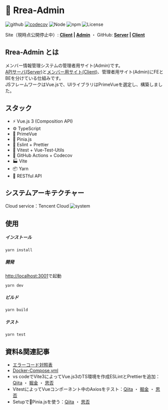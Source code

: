 # 🔵 Rrea-Admin

![github](https://github.com/kensoz/Rrea-admin/actions/workflows/main.yml/badge.svg)  [![codecov](https://codecov.io/gh/kensoz/Rrea-admin/branch/master/graph/badge.svg?token=UNWG7U515R)](https://codecov.io/gh/kensoz/Rrea-admin)  ![Node](https://img.shields.io/badge/Node.js-v18.0.0-fb7185.svg?logo=&style=flat-square)  ![npm](https://img.shields.io/badge/npm-v2.0.0-84CC16.svg?style=flat-square)  ![License](https://img.shields.io/badge/License-MIT-0284C7.svg?logo=&style=flat-square)

Site（現時点公開停止中）:  **[Client](http://rrea-client.live) | [Admin](http://rrea-admin.live)**  ・  GitHub:   **[Server](https://github.com/kensoz/Rrea-server) | [Client](https://github.com/kensoz/Rrea-client)**

## Rrea-Admin とは

メンバー情報管理システムの管理者用サイト(Admin)です。  
[APIサーバ(Server)](https://github.com/kensoz/Rrea-server)と[メンバー用サイト(Client)](https://github.com/kensoz/Rrea-client)、管理者用サイト(Admin)にFEとBEを分けている仕組みです。  
JSフレームワークはVue.jsで、UIライブラリはPrimeVueを選定し、構築しました。

<!--
## メイン機能

+ ユーザー認証&権限システム、JWT認証、パスワード暗号化
+ レスポンシブ対応
+ ダークモード、テーマシステム
+ データのCRUD
+ Vitest、Vue-Test-Utilsによる自動テスト、PurgeCSSによる使っていない CSS を削除


## ブラウザ対応

✅：Stable ・  ❌：Not supported

|         | Chrome | Edge | Safari 10+ |  IE  | Firefox |
| :-----: | :----: | :--: | :--------: | :--: | :-----: |
| desktop |   ✅    |  ✅   |     ✅      |  ❌   |    ✅    |
| mobile  |   ✅    |  ✅   |     ✅      |  ❌   |    ✅    |
| tablet  |   ✅    |  ✅   |     ✅      |  ❌   |    ✅    |

-->

## スタック

+ ⚡️ Vue.js 3 (Composition API)
+ ⚙️ TypeScript
+ 🎨 PrimeVue
+ 🍍 Pinia.js
+ 📑 Eslint + Prettier
+ 🔌 Vitest + Vue-Test-Utils
+ 🔩 GitHub Actions + Codecov
+ 🏭 Vite
+ 📦 Yarn
+ 🔺 RESTful API



## システムアーキテクチャー
Cloud service：Tencent Cloud
![system](https://s2.loli.net/2022/07/16/Y7BqVkciA9MCLQZ.jpg)


## 使用

##### インストール

```bash
yarn install
```

##### 開発

[http://localhost:3001](http://localhost:3001)で起動

```bash
yarn dev
```

##### ビルド

```bash
yarn build
```

##### テスト

```bash
yarn test
```



## 資料&関連記事

+ [エラーコード対照表](https://github.com/kensoz/Rrea-server/blob/master/docs/error.md)
+ [Docker-Compose.yml](https://github.com/kensoz/Rrea-server/blob/master/docs/docker-compose.yml)
+ vs codeでVite3によってVue.js3のTS環境を作成ESLintとPrettierを追加：[Qiita](https://qiita.com/kensoz/items/053c7103cd073d09f81e) ・  [掘金](https://juejin.cn/post/7129689902077181960) ・  [思否](https://segmentfault.com/a/1190000042289142)
+ VitestによってVueコンポーネント中のAxiosをテスト：[Qiita](https://qiita.com/kensoz/items/cd5bcd644d8ac3fd6774) ・  [掘金](https://juejin.cn/post/7130069579182637087) ・  [思否](https://segmentfault.com/a/1190000042295748)
+ Setupで🍍Pinia.jsを使う：[Qiita](https://qiita.com/kensoz/items/f1d4204f218651d2b6f9) ・  [思否](https://segmentfault.com/a/1190000042290316)
